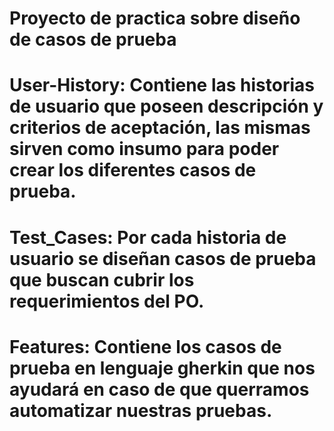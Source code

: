 # Proyecto de practica sobre diseño de casos de prueba

# User-History: Contiene las historias de usuario que poseen descripción y criterios de aceptación, las mismas sirven como insumo para poder crear los diferentes casos de prueba.

# Test_Cases: Por cada historia de usuario se diseñan casos de prueba que buscan cubrir los requerimientos del PO.

# Features: Contiene los casos de prueba en lenguaje gherkin que nos ayudará en caso de que querramos automatizar nuestras pruebas.